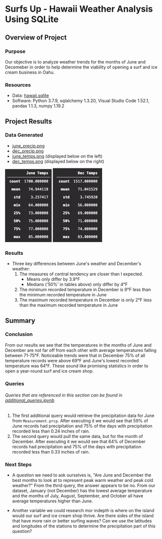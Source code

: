 # Surfs Up - Hawaii Weather Analysis Using SQLite

## Overview of Project

### Purpose

Our objective is to analyze weather trends for the months of June and Decemeber in order to help determine the viability of opening a surf and ice cream business in Oahu.

### Resources
- Data: [hawaii.sqlite](hawaii.sqlite)
- Software: Python 3.7.9, sqlalchemy 1.3.20, Visual Studio Code 1.52.1, pandas 1.1.3, numpy 1.19.2


## Project Results

### Data Generated

- [june_precip.png](Resources/june_precip.png)
- [dec_precip.png](Resources/dec_precip.png)
- [june_temps.png](Resources/june_temps.png) (displayed below on the left)
- [dec_temps.png](Resources/dec_temps.png) (displayed below on the right)

<img src='Resources/june_temps.png'> <img src='Resources/dec_temps.png'>

### Results
- Three key differences between June's weather and December's weather:
  1. The measures of central tendency are closer than I expected.
      - Means only differ by 3.9°F
      - Medians ('50%' in tables above) only differ by 4°F
  2. The minimum recorded temperature in December is 9°F less than the minimum recorded temperature in June
  3. The maximum recorded temperature in December is only 2°F less than the maximum recorded temperature in June

## Summary

### Conclusion

From our results we see that the temperatures in the months of June and December are not far off from each other with average temperatures falling between 71-75°F. Noticeable trends were that in December 75% of all temperature records were above 69°F and June's lowest recorded temperature was 64°F. These sound like promising statistics in order to open a year-round surf and ice cream shop.

### Queries
###### Queries that are referenced in this section can be found in [additional_queries.ipynb](Resources/additional_queries.ipynb)

1. The first additional query would retrieve the precipitation data for June from `Measurement.prcp`. After executing it we would see that 59% of June records had precipitation and 75% of the days with precipitation recorded less than 0.24 inches of rain.
2. The second query would pull the same data, but for the month of December. After executing it we would see that 64% of December records had precipitation and 75% of the days with precipitation recorded less than 0.33 inches of rain.
 
### Next Steps

- A question we need to ask ourselves is, "Are June and December the best months to look at to represent peak warm weather and peak cold weather?" From the thrid query, the answer appears to be no. From our dataset, January (not December) has the lowest average temperature and the months of July, August, September, and October all have average temperatures higher than June. 

- Another variable we could research mor indepth is where on the island would our surf and ice cream shop thrive. Are there sides of the island that have more rain or better surfing waves? Can we use the latitudes and longitudes of the stations to determine the precipitation part of this question?